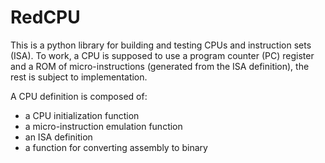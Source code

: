 # RedCPU
This is a python library for building and testing CPUs and instruction sets (ISA).
To work, a CPU is supposed to use a program counter (PC) register and a ROM of micro-instructions (generated from the ISA definition), the rest is subject to implementation.

A CPU definition is composed of:
- a CPU initialization function
- a micro-instruction emulation function
- an ISA definition
- a function for converting assembly to binary
